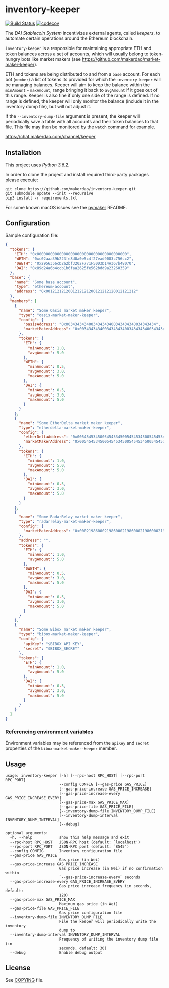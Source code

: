 # inventory-keeper

[![Build Status](https://travis-ci.org/makerdao/inventory-keeper.svg?branch=master)](https://travis-ci.org/makerdao/inventory-keeper)
[![codecov](https://codecov.io/gh/makerdao/inventory-keeper/branch/master/graph/badge.svg)](https://codecov.io/gh/makerdao/inventory-keeper)

The _DAI Stablecoin System_ incentivizes external agents, called _keepers_,
to automate certain operations around the Ethereum blockchain.

`inventory-keeper` is a responsible for maintaining appropriate ETH and token balances
across a set of accounts, which will usually belong to token-hungry bots like market makers
(see <https://github.com/makerdao/market-maker-keeper>).

ETH and tokens are being distributed to and from a `base` account. For each bot (`member`)
a list of tokens its provided for which the `inventory-keeper` will be managing balances.
Keeper will aim to keep the balance within the `minAmount` - `maxAmount`, range bringing
it back to `avgAmount` if it goes out of this range. Keeper is also fine if only one side
of the range is defined. If no range is defined, the keeper will only monitor the balance
(include it in the inventory dump file), but will not adjust it.

If the `--inventory-dump-file` argument is present, the keeper will periodically save
a table with all accounts and their token balances to that file. This file may then be
monitored by the `watch` command for example.

<https://chat.makerdao.com/channel/keeper>


## Installation

This project uses *Python 3.6.2*.

In order to clone the project and install required third-party packages please execute:
```
git clone https://github.com/makerdao/inventory-keeper.git
git submodule update --init --recursive
pip3 install -r requirements.txt
```

For some known macOS issues see the [pymaker](https://github.com/makerdao/pymaker) README.

## Configuration

Sample configuration file:

```json
{
  "tokens": {
    "ETH": "0x0000000000000000000000000000000000000000",
    "WETH": "0xc02aaa39b223fe8d0a0e5c4f27ead9083c756cc2",
    "0WETH": "0x2956356cD2a2bf3202F771F50D3D14A367b48070",
    "DAI": "0x89d24a6b4ccb1b6faa2625fe562bdd9a23260359"
  },
  "base": {
    "name": "Some base account",
    "type": "ethereum-account",
    "address": "0x0012121212001212121200121212120012121212"
  },
  "members": [
    {
      "name": "Some Oasis market maker keeper",
      "type": "oasis-market-maker-keeper",
      "config": {
        "oasisAddress": "0x0034343434003434343400343434340034343434",
        "marketMakerAddress": "0x0034343434003434343400343434340034343434"
      },
      "tokens": {
        "ETH": {
          "minAmount": 1.0,
          "avgAmount": 5.0
        },
        "WETH": {
          "minAmount": 0.5,
          "avgAmount": 3.0,
          "maxAmount": 5.0
        },
        "DAI": {
          "minAmount": 0.5,
          "avgAmount": 3.0,
          "maxAmount": 5.0
        }
      }
    },
    {
      "name": "Some EtherDelta market maker keeper",
      "type": "etherdelta-market-maker-keeper",
      "config": {
        "etherDeltaAddress": "0x0054545345005454534500545453450054545345",
        "marketMakerAddress": "0x0054545345005454534500545453450054545345"
      },
      "tokens": {
        "ETH": {
          "minAmount": 1.0,
          "avgAmount": 5.0,
          "maxAmount": 5.0
        },
        "DAI": {
          "minAmount": 0.5,
          "avgAmount": 3.0,
          "maxAmount": 5.0
        }
      }
    },
    {
      "name": "Some RadarRelay market maker keeper",
      "type": "radarrelay-market-maker-keeper",
      "config": {
        "marketMakerAddress": "0x0002198600021986000219860002198600021986"
      },
      "address": "",
      "tokens": {
        "ETH": {
          "minAmount": 1.0,
          "avgAmount": 5.0
        },
        "0WETH": {
          "minAmount": 0.5,
          "avgAmount": 3.0,
          "maxAmount": 5.0
        },
        "DAI": {
          "minAmount": 0.5,
          "avgAmount": 3.0,
          "maxAmount": 5.0
        }
      }
    },
    {
      "name": "Some Bibox market maker keeper",
      "type": "bibox-market-maker-keeper",
      "config": {
        "apiKey": "$BIBOX_API_KEY",
        "secret": "$BIBOX_SECRET"
      },
      "tokens": {
        "ETH": {
          "minAmount": 1.0,
          "avgAmount": 5.0
        },
        "DAI": {
          "minAmount": 0.5,
          "avgAmount": 3.0,
          "maxAmount": 5.0
        }
      }
    }
  ]
}
```

### Referencing environment variables

Environment variables may be referenced from the `apiKey` and `secret` properties of the
`bibox-market-maker-keeper` member.


## Usage

```
usage: inventory-keeper [-h] [--rpc-host RPC_HOST] [--rpc-port RPC_PORT]
                        --config CONFIG [--gas-price GAS_PRICE]
                        [--gas-price-increase GAS_PRICE_INCREASE]
                        [--gas-price-increase-every GAS_PRICE_INCREASE_EVERY]
                        [--gas-price-max GAS_PRICE_MAX]
                        [--gas-price-file GAS_PRICE_FILE]
                        [--inventory-dump-file INVENTORY_DUMP_FILE]
                        [--inventory-dump-interval INVENTORY_DUMP_INTERVAL]
                        [--debug]

optional arguments:
  -h, --help            show this help message and exit
  --rpc-host RPC_HOST   JSON-RPC host (default: `localhost')
  --rpc-port RPC_PORT   JSON-RPC port (default: `8545')
  --config CONFIG       Inventory configuration file
  --gas-price GAS_PRICE
                        Gas price (in Wei)
  --gas-price-increase GAS_PRICE_INCREASE
                        Gas price increase (in Wei) if no confirmation within
                        `--gas-price-increase-every` seconds
  --gas-price-increase-every GAS_PRICE_INCREASE_EVERY
                        Gas price increase frequency (in seconds, default:
                        120)
  --gas-price-max GAS_PRICE_MAX
                        Maximum gas price (in Wei)
  --gas-price-file GAS_PRICE_FILE
                        Gas price configuration file
  --inventory-dump-file INVENTORY_DUMP_FILE
                        File the keeper will periodically write the inventory
                        dump to
  --inventory-dump-interval INVENTORY_DUMP_INTERVAL
                        Frequency of writing the inventory dump file (in
                        seconds, default: 30)
  --debug               Enable debug output
```


## License

See [COPYING](https://github.com/makerdao/inventory-keeper/blob/master/COPYING) file.
